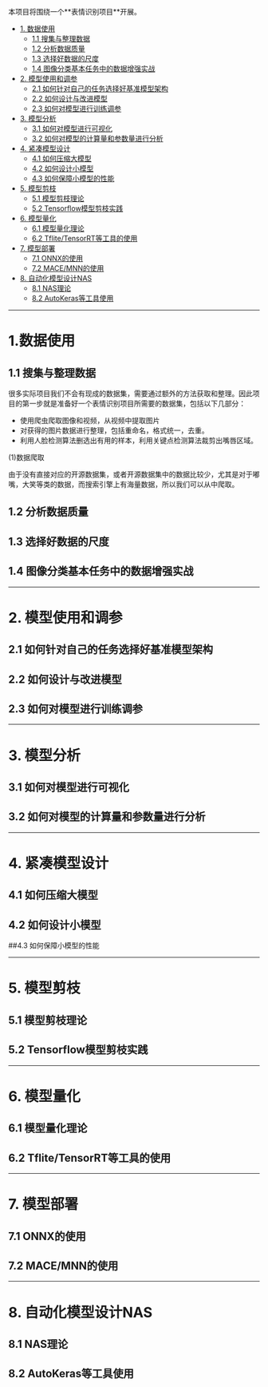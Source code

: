本项目将围绕一个**表情识别项⽬**开展。

+ [1. 数据使用](#数据使用)
	+ [1.1 搜集与整理数据](#搜集与整理数据)
	+ [1.2 分析数据质量](#分析数据质量)
	+ [1.3 选择好数据的尺度](#选择好数据的尺度)
	+ [1.4 图像分类基本任务中的数据增强实战](#图像分类基本任务中的数据增强实战)
+ [2. 模型使用和调参](#模型使用和调参)
	+ [2.1 如何针对自己的任务选择好基准模型架构](#如何针对自己的任务选择好基准模型架构)
	+ [2.2 如何设计与改进模型](#如何设计与改进模型)
	+ [2.3 如何对模型进行训练调参](#如何对模型进行训练调参)
+ [3. 模型分析](#模型分析)
	+ [3.1 如何对模型进行可视化](#如何对模型进行可视化)
	+ [3.2 如何对模型的计算量和参数量进行分析](#如何对模型的计算量和参数量进行分析)
+ [4. 紧凑模型设计](#紧凑模型设计)
	+ [4.1 如何压缩大模型](#如何压缩大模型)
	+ [4.2 如何设计小模型](#如何设计小模型)
	+ [4.3 如何保障小模型的性能](#如何保障小模型的性能)
+ [5. 模型剪枝](#模型剪枝)
	+ [5.1 模型剪枝理论](#模型剪枝理论)
	+ [5.2 Tensorflow模型剪枝实践](#Tensorflow模型剪枝实践)
+ [6. 模型量化](#模型量化)
	+ [6.1 模型量化理论](#模型量化理论)
	+ [6.2 Tflite/TensorRT等工具的使用](#Tflite/TensorRT等工具的使用)
+ [7. 模型部署](#模型部署)
	+ [7.1 ONNX的使用](#ONNX的使用)
	+ [7.2 MACE/MNN的使用](#MACE/MNN的使用)
+ [8. 自动化模型设计NAS](#自动化模型设计NAS)
	+ [8.1 NAS理论](#NAS理论)
	+ [8.2 AutoKeras等工具使用](#AutoKeras等工具使用)

***
# 1.数据使用

## 1.1 搜集与整理数据
  很多实际项⽬我们不会有现成的数据集，需要通过额外的⽅法获取和整理。因此项目的第一步就是准备好一个表情识别项⽬所需要的数据集，包括以下几部分：

- 使⽤爬⾍爬取图像和视频，从视频中提取图⽚
- 对获得的图⽚数据进⾏整理，包括重命名，格式统⼀，去重。
- 利⽤⼈脸检测算法删选出有⽤的样本，利⽤关键点检测算法裁剪出嘴唇区域。

(1)数据爬取
	
由于没有直接对应的开源数据集，或者开源数据集中的数据⽐较少，尤其是对于嘟嘴，⼤笑等类的数据，⽽搜索引擎上有海量数据，所以我们可以从中爬取。


## 1.2 分析数据质量

## 1.3 选择好数据的尺度

## 1.4 图像分类基本任务中的数据增强实战

***

# 2. 模型使用和调参

## 2.1 如何针对自己的任务选择好基准模型架构

## 2.2 如何设计与改进模型

## 2.3 如何对模型进行训练调参

***

# 3. 模型分析

## 3.1 如何对模型进行可视化

## 3.2 如何对模型的计算量和参数量进行分析

***

# 4. 紧凑模型设计

## 4.1 如何压缩大模型

## 4.2 如何设计小模型

##4.3 如何保障小模型的性能

***

# 5. 模型剪枝

## 5.1 模型剪枝理论

## 5.2 Tensorflow模型剪枝实践

***

# 6. 模型量化

## 6.1 模型量化理论

## 6.2 Tflite/TensorRT等工具的使用

*** 

# 7. 模型部署

## 7.1 ONNX的使用

## 7.2 MACE/MNN的使用

***

# 8. 自动化模型设计NAS

## 8.1 NAS理论

## 8.2 AutoKeras等工具使用